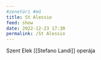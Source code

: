 ```yaml
---
#zenetöri #mű
title: St Alessio
feed: show
date: 2022-12-23 17:30
permalink: /St Alessio
---
```

Szent Elek
[[Stefano Landi]] operája

